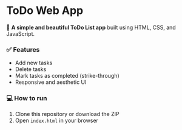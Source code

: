 # ToDo Web App

🌸 **A simple and beautiful ToDo List app** built using HTML, CSS, and JavaScript.

### ✅ Features

- Add new tasks
- Delete tasks
- Mark tasks as completed (strike-through)
- Responsive and aesthetic UI

### 💻 **How to run**

1. Clone this repository or download the ZIP
2. Open `index.html` in your browser
